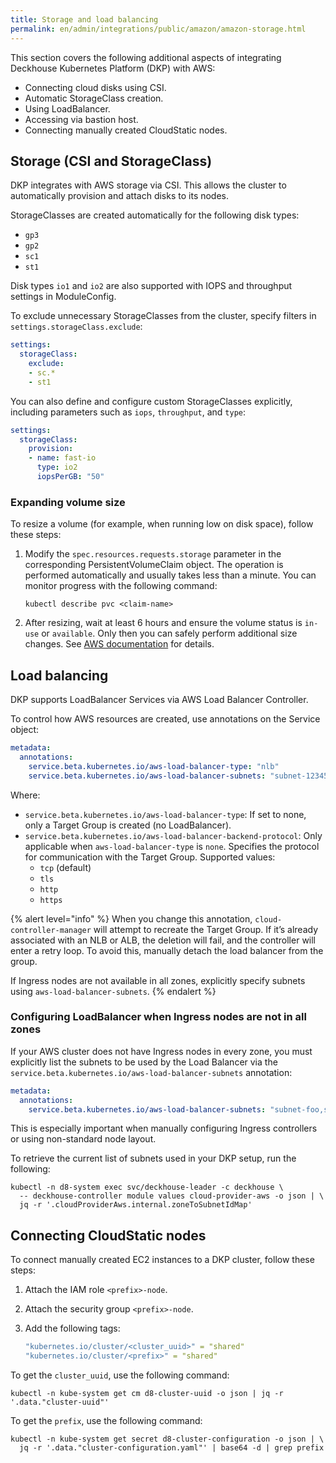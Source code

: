```yaml
---
title: Storage and load balancing
permalink: en/admin/integrations/public/amazon/amazon-storage.html
---
```


This section covers the following additional aspects of integrating Deckhouse Kubernetes Platform (DKP) with AWS:

- Connecting cloud disks using CSI.
- Automatic StorageClass creation.
- Using LoadBalancer.
- Accessing via bastion host.
- Connecting manually created CloudStatic nodes.

## Storage (CSI and StorageClass)

DKP integrates with AWS storage via CSI.
This allows the cluster to automatically provision and attach disks to its nodes.

StorageClasses are created automatically for the following disk types:

- `gp3`
- `gp2`
- `sc1`
- `st1`

Disk types `io1` and `io2` are also supported with IOPS and throughput settings in ModuleConfig.

To exclude unnecessary StorageClasses from the cluster, specify filters in `settings.storageClass.exclude`:

```yaml
settings:
  storageClass:
    exclude:
    - sc.*
    - st1
```

You can also define and configure custom StorageClasses explicitly, including parameters such as `iops`, `throughput`, and `type`:

```yaml
settings:
  storageClass:
    provision:
    - name: fast-io
      type: io2
      iopsPerGB: "50"
```

### Expanding volume size

To resize a volume (for example, when running low on disk space), follow these steps:

1. Modify the `spec.resources.requests.storage` parameter in the corresponding PersistentVolumeClaim object.
   The operation is performed automatically and usually takes less than a minute.
   You can monitor progress with the following command:

   ```shell
   kubectl describe pvc <claim-name>
   ```

1. After resizing, wait at least 6 hours and ensure the volume status is `in-use` or `available`.
   Only then you can safely perform additional size changes.
   See [AWS documentation](https://docs.aws.amazon.com/ebs/latest/userguide/modify-volume-requirements.html) for details.

## Load balancing

DKP supports LoadBalancer Services via AWS Load Balancer Controller.

To control how AWS resources are created, use annotations on the Service object:

```yaml
metadata:
  annotations:
    service.beta.kubernetes.io/aws-load-balancer-type: "nlb"
    service.beta.kubernetes.io/aws-load-balancer-subnets: "subnet-12345,subnet-67890"
```

Where:

- `service.beta.kubernetes.io/aws-load-balancer-type`: If set to none, only a Target Group is created (no LoadBalancer).
- `service.beta.kubernetes.io/aws-load-balancer-backend-protocol`: Only applicable when `aws-load-balancer-type` is `none`.
  Specifies the protocol for communication with the Target Group.
  Supported values:
  - `tcp` (default)
  - `tls`
  - `http`
  - `https`

{% alert level="info" %}
When you change this annotation, `cloud-controller-manager` will attempt to recreate the Target Group.
If it’s already associated with an NLB or ALB, the deletion will fail, and the controller will enter a retry loop.
To avoid this, manually detach the load balancer from the group.

If Ingress nodes are not available in all zones, explicitly specify subnets using `aws-load-balancer-subnets`.
{% endalert %}

### Configuring LoadBalancer when Ingress nodes are not in all zones

If your AWS cluster does not have Ingress nodes in every zone,
you must explicitly list the subnets to be used by the Load Balancer via the `service.beta.kubernetes.io/aws-load-balancer-subnets` annotation:

```yaml
metadata:
  annotations:
    service.beta.kubernetes.io/aws-load-balancer-subnets: "subnet-foo,subnet-bar"
```

This is especially important when manually configuring Ingress controllers or using non-standard node layout.

To retrieve the current list of subnets used in your DKP setup, run the following:

```shell
kubectl -n d8-system exec svc/deckhouse-leader -c deckhouse \
  -- deckhouse-controller module values cloud-provider-aws -o json | \
  jq -r '.cloudProviderAws.internal.zoneToSubnetIdMap'
```

## Connecting CloudStatic nodes

To connect manually created EC2 instances to a DKP cluster, follow these steps:

1. Attach the IAM role `<prefix>-node`.
1. Attach the security group `<prefix>-node`.
1. Add the following tags:

   ```yaml
   "kubernetes.io/cluster/<cluster_uuid>" = "shared"
   "kubernetes.io/cluster/<prefix>" = "shared"
   ```

To get the `cluster_uuid`, use the following command:

```shell
kubectl -n kube-system get cm d8-cluster-uuid -o json | jq -r '.data."cluster-uuid"'
```

To get the `prefix`, use the following command:

```shell
kubectl -n kube-system get secret d8-cluster-configuration -o json | \
  jq -r '.data."cluster-configuration.yaml"' | base64 -d | grep prefix
```
